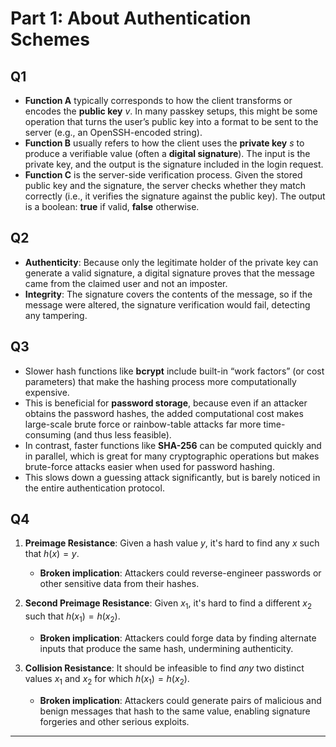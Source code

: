 # Part 1: About Authentication Schemes

## Q1

- **Function A** typically corresponds to how the client transforms or encodes the **public key** $v$. In many passkey setups, this might be some operation that turns the user’s public key into a format to be sent to the server (e.g., an OpenSSH-encoded string).
- **Function B** usually refers to how the client uses the **private key** $s$ to produce a verifiable value (often a **digital signature**). The input is the private key, and the output is the signature included in the login request.
- **Function C** is the server-side verification process. Given the stored public key and the signature, the server checks whether they match correctly (i.e., it verifies the signature against the public key). The output is a boolean: **true** if valid, **false** otherwise.

## Q2

- **Authenticity**: Because only the legitimate holder of the private key can generate a valid signature, a digital signature proves that the message came from the claimed user and not an imposter.
- **Integrity**: The signature covers the contents of the message, so if the message were altered, the signature verification would fail, detecting any tampering.

## Q3

- Slower hash functions like **bcrypt** include built-in “work factors” (or cost parameters) that make the hashing process more computationally expensive.
- This is beneficial for **password storage**, because even if an attacker obtains the password hashes, the added computational cost makes large-scale brute force or rainbow-table attacks far more time-consuming (and thus less feasible).
- In contrast, faster functions like **SHA-256** can be computed quickly and in parallel, which is great for many cryptographic operations but makes brute-force attacks easier when used for password hashing.
- This slows down a guessing attack significantly, but is barely noticed in the entire authentication protocol.

## Q4

1. **Preimage Resistance**: Given a hash value $y$, it's hard to find any $x$ such that $h(x) = y$.

   - **Broken implication**: Attackers could reverse-engineer passwords or other sensitive data from their hashes.

2. **Second Preimage Resistance**: Given $x_1$, it's hard to find a different $x_2$ such that $h(x_1) = h(x_2)$.

   - **Broken implication**: Attackers could forge data by finding alternate inputs that produce the same hash, undermining authenticity.

3. **Collision Resistance**: It should be infeasible to find _any_ two distinct values $x_1$ and $x_2$ for which $h(x_1) = h(x_2)$.
   - **Broken implication**: Attackers could generate pairs of malicious and benign messages that hash to the same value, enabling signature forgeries and other serious exploits.

---
